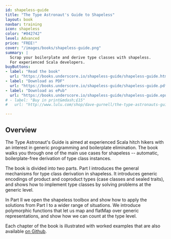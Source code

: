 ```yaml
---
id: shapeless-guide
title: "The Type Astronaut's Guide to Shapeless"
layout: book
navbar: training
icon: shapeless
color: "#042742"
level: Advanced
price: "FREE!"
cover: "/images/books/shapeless-guide.png"
summary: |
  Scrap your boilerplate and derive type classes with shapeless.
  For experienced Scala developers.
buyButtons:
- label: "Read the book"
  url: "https://books.underscore.io/shapeless-guide/shapeless-guide.html"
- label: "Download as PDF"
  url: "https://books.underscore.io/shapeless-guide/shapeless-guide.pdf"
- label: "Download as ePub"
  url: "https://books.underscore.io/shapeless-guide/shapeless-guide.epub"
# - label: "Buy in print&mdash;£15"
#   url: "http://www.lulu.com/shop/dave-gurnell/the-type-astronauts-guide-to-shapeless/paperback/product-22992219.html"

---
```


## Overview

The Type Astronaut's Guide
is aimed at experienced Scala hitch hikers
with an interest in generic programming
and boilerplate elimination.
The book walks you through
one of the main use cases for shapeless -- automatic,
boilerplate-free derivation of type class instances.

The book is divided into two parts.
Part I introduces the general mechanisms
for type class derivation in shapeless.
It introduces generic encodings of
product and coproduct types (case classes and sealed traits),
and shows how to implement type classes
by solving problems at the generic level.

In Part II we open the shapeless toolbox
and show how to apply the solutions from Part I
to a wider range of situations.
We introduce polymorphic functions
that let us map and flatMap over generic representations,
and show how we can count at the type level.

Each chapter of the book is illustrated
with worked examples that are
also available [on Github][shapeless-guide-code].

[shapeless-guide-code]: https://github.com/underscoreio/shapeless-guide-code
